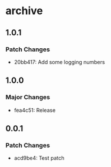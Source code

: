 # archive

## 1.0.1

### Patch Changes

-   20bb417: Add some logging numbers

## 1.0.0

### Major Changes

-   fea4c51: Release

## 0.0.1

### Patch Changes

-   acd9be4: Test patch
